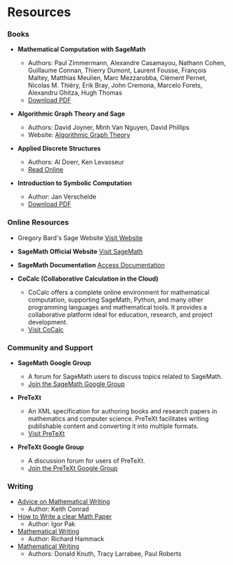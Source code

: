 # Resources

### Books

- **Mathematical Computation with SageMath**
  - Authors: Paul Zimmermann, Alexandre Casamayou, Nathann Cohen, Guillaume Connan, Thierry Dumont, Laurent Fousse, François Maltey, Matthias Meulien, Marc Mezzarobba, Clément Pernet, Nicolas M. Thiéry, Erik Bray, John Cremona, Marcelo Forets, Alexandru Ghitza, Hugh Thomas
  - [Download PDF](http://lamastex.org/preprints/compSageMathZimmerman120517.pdf)

- **Algorithmic Graph Theory and Sage**
  - Authors: David Joyner, Minh Van Nguyen, David Phillips
  - Website: [Algorithmic Graph Theory](https://archive.org/details/flooved3435)

- **Applied Discrete Structures**
  - Authors: Al Doerr, Ken Levasseur
  - [Read Online](https://discretemath.org/ads/index-ads.html)

- **Introduction to Symbolic Computation**
  - Author: Jan Verschelde
  - [Download PDF](https://homepages.math.uic.edu/~jan/mcs320/introductionToSymbolicComputation.pdf)

### Online Resources

- Gregory Bard's Sage Website
  [Visit Website](http://www.gregory-bard.com/Sage.html)

- **SageMath Official Website**
  [Visit SageMath](http://www.sagemath.org)

- **SageMath Documentation**
  [Access Documentation](http://doc.sagemath.org/)

- **CoCalc (Collaborative Calculation in the Cloud)**
  - CoCalc offers a complete online environment for mathematical computation, supporting SageMath, Python, and many other programming languages and mathematical tools. It provides a collaborative platform ideal for education, research, and project development.
  - [Visit CoCalc](https://cocalc.com)

### Community and Support

- **SageMath Google Group**
  - A forum for SageMath users to discuss topics related to SageMath.
  - [Join the SageMath Google Group](https://groups.google.com/g/sage-support)

- **PreTeXt**
  - An XML specification for authoring books and research papers in mathematics and computer science. PreTeXt facilitates writing publishable content and converting it into multiple formats.
  - [Visit PreTeXt](https://pretextbook.org/)
  
- **PreTeXt Google Group**
  - A discussion forum for users of PreTeXt.
  - [Join the PreTeXt Google Group](https://groups.google.com/g/pretext-support)

### Writing

- [Advice on Mathematical Writing](writing/advice_on_mathematical_writing_keith_conrad.pdf)
  - Author: Keith Conrad
- [How to Write a clear Math Paper](writing/how_to_write_a_clear_math_paper_igor_pak.pdf)
  - Author: Igor Pak
- [Mathematical Writing](writing/mathematical_writing_hammack.pdf)
  - Author: Richard Hammack
- [Mathematical Writing](writing/mathematical_writing_knuth_larrabee_roberts.pdf)
  - Authors: Donald Knuth, Tracy Larrabee, Paul Roberts